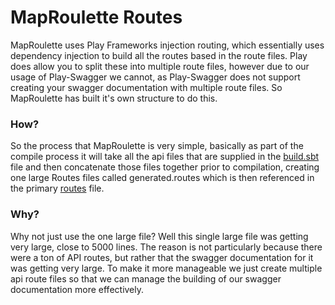 # MapRoulette Routes

MapRoulette uses Play Frameworks injection routing, which essentially uses dependency injection to build all the routes based in the route files. Play does allow you to split these into multiple route files, however due to our usage of Play-Swagger we cannot, as Play-Swagger does not support creating your swagger documentation with multiple route files. So MapRoulette has built it's own structure to do this.

### How?

So the process that MapRoulette is very simple, basically as part of the compile process it will take all the api files that are supplied in the [build.sbt](../../build.sbt) file and then concatenate those files together prior to compilation, creating one large Routes files called generated.routes which is then referenced in the primary [routes](../routes) file.

### Why?

Why not just use the one large file? Well this single large file was getting very large, close to 5000 lines. The reason is not particularly because there were a ton of API routes, but rather that the swagger documentation for it was getting very large. To make it more manageable we just create multiple api route files so that we can manage the building of our swagger documentation more effectively.

